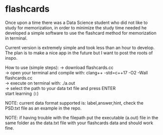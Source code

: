 # flashcards
Once upon a time there was a Data Science student who did not like to study for memorization, in order to minimize the study time needed he developed a simple software to use the flashcard method for memorization in terminal.

Current version is extremely simple and took less than an hour to develop. The plan is to make a nice app in the future but I want to post the roots of inspo.

How to use (simple steps):
-> download flashcards.cc\
-> open your terminal and compile with: clang++ -std=c++17 -O2 -Wall flashcards.cc\
-> execute on terminal with: ./a.out\
-> select the path to your data txt file and press ENTER\
start learning :):)

NOTE: current data format supported is: label,answer,hint, 
check the PSD.txt file as an example in the repo.

NOTE: if having trouble with the filepath put the executable (a.out) file in the same folder as the data.txt file with your flashcards data and should work fine.

